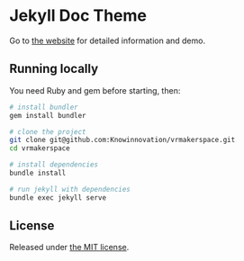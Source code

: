 # Jekyll Doc Theme

Go to [the website](https://aksakalli.github.io/jekyll-doc-theme/) for detailed information and demo.

## Running locally

You need Ruby and gem before starting, then:

```bash
# install bundler
gem install bundler

# clone the project
git clone git@github.com:Knowinnovation/vrmakerspace.git
cd vrmakerspace

# install dependencies
bundle install

# run jekyll with dependencies
bundle exec jekyll serve
```

## License

Released under [the MIT license](LICENSE).
